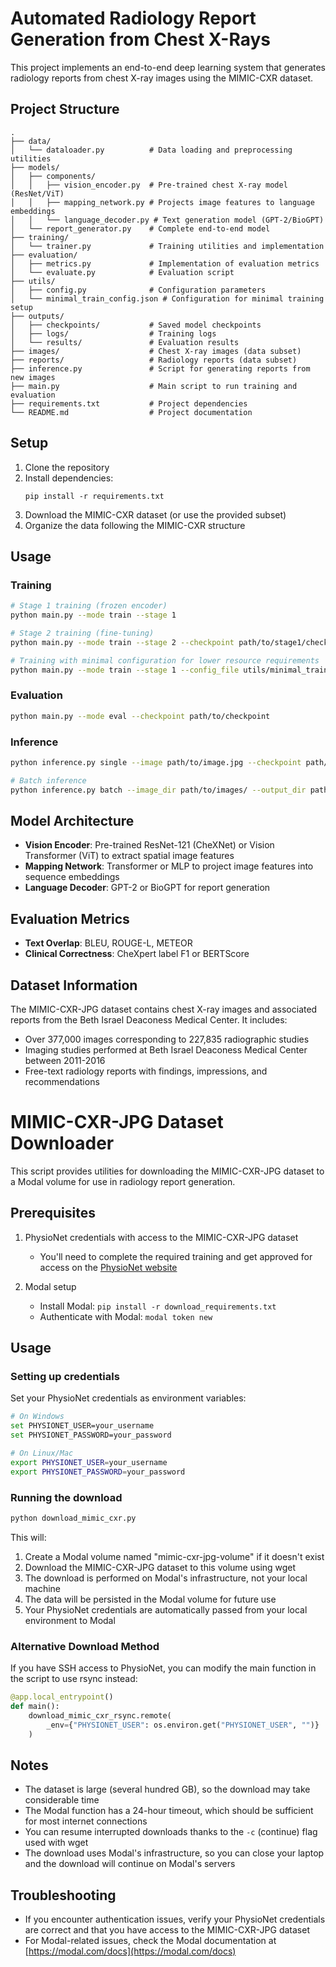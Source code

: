 # Automated Radiology Report Generation from Chest X-Rays

This project implements an end-to-end deep learning system that generates radiology reports from chest X-ray images using the MIMIC-CXR dataset.

## Project Structure

```
.
├── data/
│   └── dataloader.py          # Data loading and preprocessing utilities
├── models/
│   ├── components/
│   │   ├── vision_encoder.py  # Pre-trained chest X-ray model (ResNet/ViT)
│   │   ├── mapping_network.py # Projects image features to language embeddings
│   │   └── language_decoder.py # Text generation model (GPT-2/BioGPT)
│   └── report_generator.py    # Complete end-to-end model
├── training/
│   └── trainer.py             # Training utilities and implementation
├── evaluation/
│   ├── metrics.py             # Implementation of evaluation metrics
│   └── evaluate.py            # Evaluation script
├── utils/
│   ├── config.py              # Configuration parameters
│   └── minimal_train_config.json # Configuration for minimal training setup
├── outputs/
│   ├── checkpoints/           # Saved model checkpoints
│   ├── logs/                  # Training logs
│   └── results/               # Evaluation results
├── images/                    # Chest X-ray images (data subset)
├── reports/                   # Radiology reports (data subset)
├── inference.py               # Script for generating reports from new images
├── main.py                    # Main script to run training and evaluation
├── requirements.txt           # Project dependencies
└── README.md                  # Project documentation
```

## Setup

1. Clone the repository
2. Install dependencies:
   ```
   pip install -r requirements.txt
   ```
3. Download the MIMIC-CXR dataset (or use the provided subset)
4. Organize the data following the MIMIC-CXR structure

## Usage

### Training

```bash
# Stage 1 training (frozen encoder)
python main.py --mode train --stage 1

# Stage 2 training (fine-tuning)
python main.py --mode train --stage 2 --checkpoint path/to/stage1/checkpoint

# Training with minimal configuration for lower resource requirements
python main.py --mode train --stage 1 --config_file utils/minimal_train_config.json --csv_file mimic-cxr-list-minimal.csv
```

### Evaluation

```bash
python main.py --mode eval --checkpoint path/to/checkpoint
```

### Inference

```bash
python inference.py single --image path/to/image.jpg --checkpoint path/to/checkpoint

# Batch inference
python inference.py batch --image_dir path/to/images/ --output_dir path/to/output/ --checkpoint path/to/checkpoint
```

## Model Architecture

- **Vision Encoder**: Pre-trained ResNet-121 (CheXNet) or Vision Transformer (ViT) to extract spatial image features
- **Mapping Network**: Transformer or MLP to project image features into sequence embeddings
- **Language Decoder**: GPT-2 or BioGPT for report generation

## Evaluation Metrics

- **Text Overlap**: BLEU, ROUGE-L, METEOR
- **Clinical Correctness**: CheXpert label F1 or BERTScore

## Dataset Information

The MIMIC-CXR-JPG dataset contains chest X-ray images and associated reports from the Beth Israel Deaconess Medical Center. It includes:

- Over 377,000 images corresponding to 227,835 radiographic studies
- Imaging studies performed at Beth Israel Deaconess Medical Center between 2011-2016
- Free-text radiology reports with findings, impressions, and recommendations

# MIMIC-CXR-JPG Dataset Downloader

This script provides utilities for downloading the MIMIC-CXR-JPG dataset to a Modal volume for use in radiology report generation.

## Prerequisites

1. PhysioNet credentials with access to the MIMIC-CXR-JPG dataset
   - You'll need to complete the required training and get approved for access on the [PhysioNet website](https://physionet.org/content/mimic-cxr-jpg/2.0.0/)

2. Modal setup
   - Install Modal: `pip install -r download_requirements.txt`
   - Authenticate with Modal: `modal token new`

## Usage

### Setting up credentials

Set your PhysioNet credentials as environment variables:

```bash
# On Windows
set PHYSIONET_USER=your_username
set PHYSIONET_PASSWORD=your_password

# On Linux/Mac
export PHYSIONET_USER=your_username
export PHYSIONET_PASSWORD=your_password
```

### Running the download

```bash
python download_mimic_cxr.py
```

This will:
1. Create a Modal volume named "mimic-cxr-jpg-volume" if it doesn't exist
2. Download the MIMIC-CXR-JPG dataset to this volume using wget
3. The download is performed on Modal's infrastructure, not your local machine
4. The data will be persisted in the Modal volume for future use
5. Your PhysioNet credentials are automatically passed from your local environment to Modal

### Alternative Download Method

If you have SSH access to PhysioNet, you can modify the main function in the script to use rsync instead:

```python
@app.local_entrypoint()
def main():
    download_mimic_cxr_rsync.remote(
        _env={"PHYSIONET_USER": os.environ.get("PHYSIONET_USER", "")}
    )
```

## Notes

- The dataset is large (several hundred GB), so the download may take considerable time
- The Modal function has a 24-hour timeout, which should be sufficient for most internet connections
- You can resume interrupted downloads thanks to the `-c` (continue) flag used with wget
- The download uses Modal's infrastructure, so you can close your laptop and the download will continue on Modal's servers

## Troubleshooting

- If you encounter authentication issues, verify your PhysioNet credentials are correct and that you have access to the MIMIC-CXR-JPG dataset
- For Modal-related issues, check the Modal documentation at [https://modal.com/docs](https://modal.com/docs)